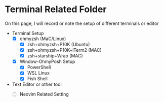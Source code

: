# Terminal Related Folder 
On this page, I will record or note the setup of different terminals or editor
- Terminal Setup
	- [X] ohmyzsh (MaC/Linux)
		- [X] zsh+ohmyzsh+P10K (Ubuntu)
		- [X] zsh+ohmyzsh+P10K+iTerm2 (MAC)
		- [X] zsh+starship+Wrap (MAC)
	- [X] Window-OhmyPosh Setup
		- [X] PowerShell
		- [X] WSL Linux
		- [X] Fish Shell
- Text Editor or other tool
  - [ ] Neovim Related Setting
  


